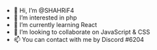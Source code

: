 - 👋 Hi, I’m @SHAHRiF4
- 👀 I’m interested in php
- 🌱 I’m currently learning React
- 💞️ I’m looking to collaborate on JavaScript & CSS
- 📫 You can contact with me by Discord #6204

<!---
SHAHRiF4/SHAHRiF4 is a ✨ special ✨ repository because its `README.md` (this file) appears on your GitHub profile.
You can click the Preview link to take a look at your changes.
--->
